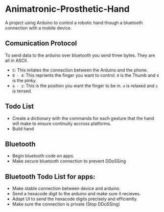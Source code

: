 Animatronic-Prosthetic-Hand
===========================

A project using Arduino to control a robotic hand though a bluetooth connection with a mobile device.

## Comunication Protocol ##

To send data to the arduino over bluetooth you send three bytes. They are all in ASCII.

- `S`: This initates the connection between the Arduino and the phone.
- `0 - 4`: This reprients the finger you want to control. `0` is the Thumb and `4` is the pinky.
- `a - z`: This is the position you want the finger to be in. `a` is relaxed and `z` is tensed.

## Todo List ##

- Create a dictionary with the commands for each gesture that the hand will make to ensure continuity accross platforms.
- Build hand

Bluetooth
---------
- Begin bluetooth code on apps.
- Make secure bluetooth connection to prevent DDoSSing

Bluetooth Todo List for apps:
-----------------------------
- Make stable connection between device and arduino.
- Send a hexacode digit to the arduino and make sure it recieves.
- Adapt UI to send the hexacode digits precisely and efficiently.
- Make sure the connection is private (Stop DDoSSing)
